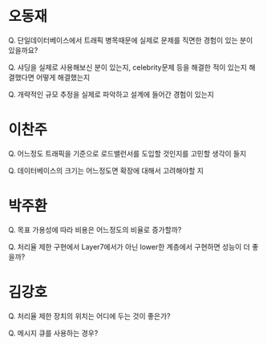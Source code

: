 # 오동재

Q. 단일데이터베이스에서 트래픽 병목때문에 실제로 문제를 직면한 경험이 있는 분이 있을까요?

Q. 샤딩을 실제로 사용해보신 분이 있는지, celebrity문제 등을 해결한 적이 있는지 해결했다면 어떻게 해결했는지

Q. 개략적인 규모 추정을 실제로 파악하고 설계에 들어간 경험이 있는지

# 이찬주

Q. 어느정도 트래픽을 기준으로 로드밸런서를 도입할 것인지를 고민할 생각이 들지

Q. 데이터베이스의 크기는 어느정도면 확장에 대해서 고려해야할 지

# 박주환

Q. 목표 가용성에 따라 비용은 어느정도의 비율로 증가할까?

Q. 처리율 제한 구현에서 Layer7에서가 아닌 lower한 계층에서 구현하면 성능이 더 좋을까?

# 김강호

Q. 처리율 제한 장치의 위치는 어디에 두는 것이 좋은가?

Q. 메시지 큐를 사용하는 경우?
